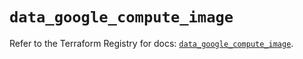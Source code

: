 # `data_google_compute_image`

Refer to the Terraform Registry for docs: [`data_google_compute_image`](https://registry.terraform.io/providers/hashicorp/google/6.40.0/docs/data-sources/compute_image).

